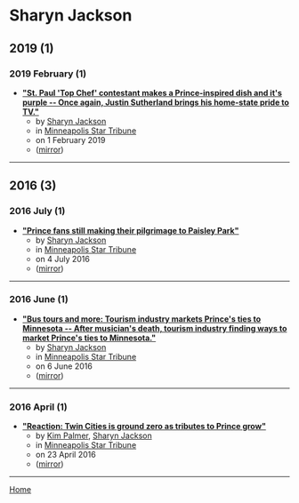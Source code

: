 # Sharyn Jackson

## 2019 (1)

### 2019 February (1)

 - [**"St. Paul 'Top Chef' contestant makes a Prince-inspired dish and it's purple -- Once again, Justin Sutherland brings his home-state pride to TV."**](https://www.startribune.com/st-paul-top-chef-contestant-makes-a-prince-inspired-dish-and-it-s-purple/505192802/)
    - by [Sharyn Jackson](../../authors/sharyn-jackson/index.md)
    - in [Minneapolis Star Tribune](https://www.startribune.com/)
    - on 1 February 2019
    - ([mirror](https://web.archive.org/web/*/https://www.startribune.com/st-paul-top-chef-contestant-makes-a-prince-inspired-dish-and-it-s-purple/505192802/))

----

## 2016 (3)

### 2016 July (1)

 - [**"Prince fans still making their pilgrimage to Paisley Park"**](https://www.startribune.com/prince-fans-still-making-their-pilgrimage-to-paisley-park/385495541/)
    - by [Sharyn Jackson](../../authors/sharyn-jackson/index.md)
    - in [Minneapolis Star Tribune](https://www.startribune.com/)
    - on 4 July 2016
    - ([mirror](https://web.archive.org/web/*/https://www.startribune.com/prince-fans-still-making-their-pilgrimage-to-paisley-park/385495541/))

----

### 2016 June (1)

 - [**"Bus tours and more: Tourism industry markets Prince's ties to Minnesota -- After musician's death, tourism industry finding ways to market Prince's ties to Minnesota."**](https://www.startribune.com/bus-tours-and-more-tourism-industry-markets-prince-s-ties-to-minnesota/382024071/)
    - by [Sharyn Jackson](../../authors/sharyn-jackson/index.md)
    - in [Minneapolis Star Tribune](https://www.startribune.com/)
    - on 6 June 2016
    - ([mirror](https://web.archive.org/web/*/https://www.startribune.com/bus-tours-and-more-tourism-industry-markets-prince-s-ties-to-minnesota/382024071/))

----

### 2016 April (1)

 - [**"Reaction: Twin Cities is ground zero as tributes to Prince grow"**](https://www.startribune.com/prince-tributes-continue-in-minnesota-and-abroad/376809211/)
    - by [Kim Palmer](../../authors/kim-palmer/index.md), [Sharyn Jackson](../../authors/sharyn-jackson/index.md)
    - in [Minneapolis Star Tribune](https://www.startribune.com/)
    - on 23 April 2016
    - ([mirror](https://web.archive.org/web/*/https://www.startribune.com/prince-tributes-continue-in-minnesota-and-abroad/376809211/))

----

[Home](../index.md)
